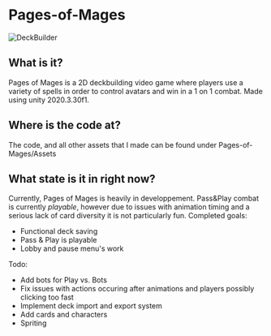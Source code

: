 # Pages-of-Mages
![DeckBuilder](https://imgur.com/a/5UOI82J)

## What is it?
Pages of Mages is a 2D deckbuilding video game where players use a variety of spells in order to control avatars and win in a 1 on 1 combat. Made using unity 2020.3.30f1. 

## Where is the code at?
The code, and all other assets that I made can be found under Pages-of-Mages/Assets

## What state is it in right now?
Currently, Pages of Mages is heavily in developpement. Pass&Play combat is currently *playable*, however due to issues with animation timing and a serious lack of card diversity it is not particularly fun. 
Completed goals:
- Functional deck saving
- Pass & Play is playable
- Lobby and pause menu's work

Todo:
- Add bots for Play vs. Bots
- Fix issues with actions occuring after animations and players possibly clicking too fast
- Implement deck import and export system
- Add cards and characters
- Spriting

